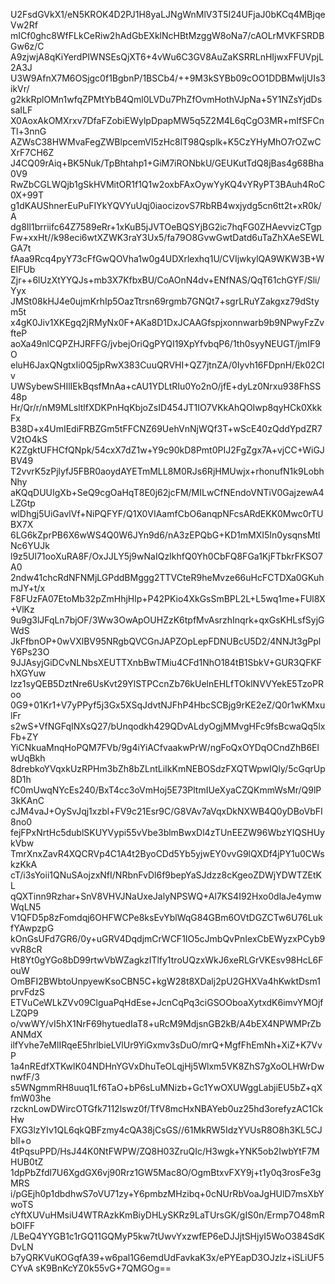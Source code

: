 U2FsdGVkX1/eN5KROK4D2PJ1H8yaLJNgWnMlV3T5I24UFjaJ0bKCq4MBjqeVw2Rf
mICf0ghc8WfFLkCeRiw2hAdGbEXklNcHBtMzggW8oNa7/cAOLrMVKFSRDBGw6z/C
A9zjwjA8qKiYerdPIWNSEsQjXT6+4vWu6C3GV8AuZaKSRRLnHIjwxFFUVpjL2A3J
U3W9AfnX7M6OSjgc0f1BgbnP/1BSCb4/++9M3kSYBb09cOO1DDBMwIjUIs3ikVr/
g2kkRplOMn1wfqZPMtYbB4Qml0LVDu7PhZfOvmHothVJpNa+5Y1NZsYjdDssaILF
X0AoxAkOMXrxv7DfaFZobiEWylpDpapMW5q5Z2M4L6qCgO3MR+mIfSFCnTl+3nnG
AZWsC38HWMvaFegZWBlpcemVI5zHc8lT98Qsplk+K5CzYHyMhO7rOZwCXrF7CH6Z
J4CQ09rAiq+BK5Nuk/TpBhtahp1+GiM7iRONbkU/GEUKutTdQ8jBas4g68Bha0V9
RwZbCGLWQjb1gSkHVMitOR1f1Q1w2oxbFAxOywYyKQ4vYRyPT3BAuh4RoC0X+99T
g1dKAUShnerEuPuFIYkYQVYuUqj0iaocizovS7RbRB4wxjydg5cn6tt2t+xR0k/A
dg8Il1brriifc64Z7589eRr+1xKuB5jJVTOeBQSYjBG2ic7hqFG0ZHAevvizCTgp
Fw+xxHt//k98eci6wtXZWK3raY3Ux5/fa79O8GvwGwtDatd6uTaZhXAeSEWLGA7t
fAaa9Rcq4pyY73cFfGwQOVha1w0g4UDXrlexhq1U/CVIjwkylQA9WKW3B+WEIFUb
Zjr++6lUzXtYYQJs+mb3X7KfbxBU/CoAOnN4dv+ENfNAS/QqT61chGYF/Sli/Yyx
JMSt08kHJ4e0ujmKrhIp5OazTtrsn69rgmb7GNQt7+sgrLRuYZakgxz79dStym5t
x4gK0Jiv1XKEgq2jRMyNx0F+AKa8D1DxJCAAGfspjxonnwarb9b9NPwyFzZvfteP
aoXa49nlCQPZHJRFFG/jvbejOriQgPYQI19XpYfvbqP6/1th0syyNEUGT/jmIF9O
eluH6JaxQNgtxIi0Q5jpRwX383CuuQRVHI+QZ7jtnZA/0Iyvh16FDpnH/Ek02CIv
UWSybewSHIlIEkBqsfMnAa+cAU1YDLtRIu0Yo2nO/jfE+dyLz0Nrxu938FhSS48p
Hr/Qr/r/nM9MLsltlfXDKPnHqKbjoZsID454JT1IO7VKkAhQOIwp8qyHCk0XkkFx
B38D+x4UmIEdiFRBZGm5tFFCNZ69UehVnNjWQf3T+wScE40zQddYpdZR7V2tO4kS
K2ZgktUFHCfQNpk/54cxX7dZ1w+Y9c90kD8Pmt0PIJ2FgZgx7A+vjCC+WiGJBV49
T2vvrK5zPjlyfJ5FBR0aoydAYETmMLL8M0RJs6RjHMUwjx+rhonufN1k9LobhNhy
aKQqDUUIgXb+SeQ9cgOaHqT8E0j62jcFM/MILwCfNEndoVNTiV0GajzewA4LZGtp
wlDhgj5UiGavlVf+NiPQFYF/Q1X0VIAamfCbO6anqpNFcsARdEKK0Mwc0rTUBX7X
6LG6kZprPB6X6wWS4Q0W6JYn9d6/nA3zEPQbG+KD1mMXI5In0ysqnsMtlNc6YUJk
l9z5Ul71ooXuRA8F/OxJJLY5j9wNaIQzIkhfQ0Yh0CbFQ8FGa1KjFTbkrFKSO7A0
2ndw41chcRdNFNMjLGPddBMggg2TTVCteR9heMvze66uHcFCTDXa0GKuhmJY+t/x
F8FUzFA07EtoMb32pZmHhjHlp+P42PKio4XkGsSmBPL2L+L5wq1me+FUl8X+VlKz
9u9g3lJFqLn7bjOF/3Ww3OwApOUHZzK6tpfMvAsrzhInqrk+qxGsKHLsfSyjGWdS
JkFfbnOP+0wVXlBV95NRgbQVCGnJAPZOpLepFDNUBcU5D2/4NNJt3gPplY6Ps23O
9JJAsyjGiDCvNLNbsXEUTTXnbBwTMiu4CFd1NhO184tB1SbkV+GUR3QFKFhXGYuw
lzz1syQEB5DztNre6UsKvt29YlSTPCcnZb76kUelnEHLfTOklNVVYekE5TzoPRoo
0G9+01Kr1+V7yPPyf5j3Gx5XSqJdvtNJFhP4HbcSCBjg9rKE2eZ/Q0r1wKMxulFr
s2wS+VfNGFqINXsQ27/bUnqodkh429QDvALdyOgjMMvgHFc9fsBcwaQq5lxFb+ZY
YiCNkuaMnqHoPQM7FVb/9g4iYiACfvaakwPrW/ngFoQxOYDqOCndZhB6ElwUqBkh
8drebkoYVqxkUzRPHm3bZh8bZLntLiIkKmNEBOSdzFXQTWpwIQly/5cGqrUp8D1h
fC0mUwqNYcEs240/BxT4cc3oVmHoj5E73PltmIUeXyaCZQKmmWsMr/Q9lP3kKAnC
cJM4vaJ+OySvJqj1xzbl+FV9c21Esr9C/G8VAv7aVqxDkNXWB4Q0yDBoVbFI8no0
fejFPxNrtHc5dublSKUYVypi55vVbe3blmBwxDl4zTUnEEZW96WbzYIQSHUykVbw
TmrXnxZavR4XQCRVp4C1A4t2ByoCDd5Yb5yjwEY0vvG9lQXDf4jPY1u0CWskzKkA
cT/i3sYoii1QNuSAojzxNfI/NRbnFvDl6f9bepYaSJdzz8cKgeoZDWjYDWTZEtKL
qQXTinn9Rzhar+SnV8VHVJNaUxeJalyNPSWQ+Al7KS4I92Hxo0dlaJe4ymwWqLN5
V1QFD5p8zFomdqj6OHFWCPe8ksEvYblWqG84GBm6OVtDGZCTw6U76LukfYAwpzpG
kOnGsUFd7GR6/0y+uGRV4DqdjmCrWCF1IO5cJmbQvPnIexCbEWyzxPCyb9vvR8cR
Ht8Yt0gYGo8bD99rtwVbWZagkzITlfy1troUQzxWkJ6xeRLGrVKEsv98HcL6FouW
OmBFI2BWbtoUnpyewKsoCBN5C+kgW28t8XDalj2pU2GHXVa4hKwktDsm1prvFdzS
ETVuCeWLkZVv09ClguaPqHdEse+JcnCqPq3ciGSOOboaXytxdK6imvYMOjfLZQP9
o/vwWY/vI5hX1NrF69hytuedIaT8+uRcM9MdjsnGB2kB/A4bEX4NPWMPrZbANMdX
ilfYvhe7eMlIRqeE5hrlbieLVlUr9YiGxmv3sDuO/mrQ+MgfFhEmNh+XiZ+K7VvP
1a4nREdfXTKwlK04NDHnYGVxDhuTeOLqjHj5Wlxm5VK8ZhS7gXoOLHWrDwnwfF/3
s5WNgmmRH8uuq1Lf6TaO+bP6sLuMNizb+Gc1YwOXUWggLabjiEU5bZ+qXfmW03he
rzcknLowDWircOTGfk7112lswz0f/TfV8mcHxNBAYeb0uz25hd3orefyzAC1CkHw
FXG3lzYIv1QL6qkQBFzmy4cQA38jCsGS//61MkRW5IdzYVUsR8O8h3KL5CJbll+o
4tPqsuPPD/HsJ44K0NtFWPW/ZQ8H03ZruQIc/H3wgk+YNK5ob2IwbYtF7MHUB0tZ
1dpPbZfdl7U6XgdGX6vj90Rrz1GW5Mac8O/OgmBtxvFXY9j+t1y0q3rosFe3gMRS
i/pGEjh0p1dbdhwS7oVU71zy+Y6pmbzMHzibq+0cNUrRbVoaJgHUlD7msXbYwoTS
cYftXUVuHMsiU4WTRAzkKmBiyDHLySKRz9LaTUrsGK/gIS0n/Ermp7O48mRbOlFF
/LBeQ4YYGB1c1rGQ11GQMyP5kw7tUwvYxzwfEP6eDJJjtSHjyI5WoO384SdKDvLN
b7yQRKVuKOGqfA39+w6pal1G6emdUdFavkaK3x/ePYEapD3OJzlz+iSLiUF5CYvA
sK9BnKcYZ0k55vG+7QMGOg==
